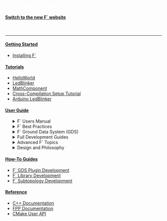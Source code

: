 <h4 style="color: #fff;">A new website is available!</h4>
<h4><a href="https://fprime.jpl.nasa.gov/">Switch to the new F´ website</a></h4>
<br>
<hr>
<h4><a href="/fprime/GettingStarted/README.html">Getting Started</a></h4>
  <ul>
    <li><a href="/fprime/INSTALL.html">Installing F´</a></li>
  </ul>
<h4><a href="/fprime/Tutorials/README.html">Tutorials</a></h4>
  <ul>
    <li><a href="https://fprime-community.github.io/fprime-tutorial-hello-world/">HelloWorld</a></li>
    <li><a href="https://fprime-community.github.io/fprime-workshop-led-blinker/">LedBlinker</a></li>
    <li><a href="https://fprime-community.github.io/fprime-tutorial-math-component/">MathComponent</a></li>
    <li><a href="/fprime/Tutorials/CrossCompilationSetup/">Cross-Compilation Setup Tutorial</a></li>
    <li><a href="https://fprime-community.github.io/fprime-tutorial-arduino-blinker/">Arduino LedBlinker</a></li>
  </ul>
<h4><a href="/fprime/UsersGuide/guide.html">User Guide</a></h4>
  <ul>
    <details>
      <summary>F´ Users Manual</summary>
      <ul>
        <li><a href="/fprime/UsersGuide/user/full-intro.html">A More Complete Introduction to F´</a></li>
        <li><a href="/fprime/UsersGuide/user/proj-dep.html">Projects and Deployments</a></li>
        <li><a href="/fprime/UsersGuide/user/port-comp-top.html">Core Constructs: Ports, Components, and Topologies</a>
        </li>
        <li><a href="/fprime/UsersGuide/user/enum-arr-ser.html">Data Types and Data Structures: Primitive Types, Enums,
            Arrays, and Serializables</a></li>
        <li><a href="/fprime/UsersGuide/user/cmd-evt-chn-prm.html">Data Constructs: Commands, Events, Channels, and
            Parameters</a></li>
        <li><a href="/fprime/UsersGuide/user/unit-testing.html">Unit Testing F´ Components</a></li>
      </ul>
    </details>
    <details>
      <summary>F´ Best Practices</summary>
      <ul>
        <li><a href="/fprime/UsersGuide/best/development-practice.html">F´ Development Process</a></li>
        <li><a href="/fprime/UsersGuide/best/app-man-drv.html">Application, Manager, Driver Pattern</a></li>
        <li><a href="/fprime/UsersGuide/best/ground-interface.html">Ground Interface</a></li>
        <li><a href="/fprime/UsersGuide/best/rate-group.html">Rate Groups and Timeliness</a></li>
        <li><a href="/fprime/UsersGuide/best/dynamic-memory.html">Dynamic Memory and Buffer Management</a></li>
        <li><a href="/fprime/UsersGuide/best/hub-pattern.html">A Quick Look at the Hub Pattern</a></li>
        <li><a href="/fprime/UsersGuide/best/documentation.html">Documenting F´ Projects</a></li>
        <li><a href="/fprime/UsersGuide/dev/code-style.html">Code and Style Guidelines</a></li>
      </ul>
    </details>
    <details>
      <summary>F´ Ground Data System (GDS)</summary>
      <ul>
        <li><a href="/fprime/UsersGuide/gds/gds-introduction.html">A Brief Guide to the F´ Ground Data System</a></li>
        <li><a href="/fprime/UsersGuide/gds/gds-cli.html">The Discerning User’s Guide to the F´ GDS CLI</a></li>
        <li><a href="/fprime/UsersGuide/gds/gds-custom-dashboards.html">The GDS Dashboard</a></li>
        <li><a href="/fprime/UsersGuide/gds/seqgen.html">Sequencing in F´</a></li>
        <li><a href="/fprime/UsersGuide/user/autocomplete.html">Installing F´ Console Autocomplete</a></li>
      </ul>
    </details>
    <details>
      <summary>Full Development Guides</summary>
      <ul>
        <li><a href="/fprime/UsersGuide/dev/configuring-fprime.html">Configuring F´</a></li>
        <li><a href="/fprime/UsersGuide/user/fpp-user-guide.html">F´ Modeling with FPP</a></li>
        <li><a href="/fprime/UsersGuide/dev/source-tree.html">A Tour of the Source Tree</a></li>
        <li><a href="/fprime/UsersGuide/dev/xml-specification.html">F´ XML Specifications</a></li>
        <li><a href="/fprime/UsersGuide/dev/implementation.html">F´ Implementation Classes</a></li>
        <li><a href="/fprime/UsersGuide/dev/building-topology.html">Constructing the F´ Topology</a></li>
        <li><a href="/fprime/UsersGuide/dev/assert.html">Asserts in F´</a></li>
        <li><a href="/fprime/UsersGuide/dev/gds-dashboard-reference.html">GDS Dashboard Reference</a></li>
        <li><a href="/fprime/UsersGuide/dev/testAPI/user_guide.html">Integration Test API</a></li>
        <li><a href="/fprime/UsersGuide/cmake/cmake-intro.html">CMake User Guide</a></li>
      </ul>
    </details>
    <details>
      <summary>Advanced F´ Topics</summary>
      <ul>
        <li><a href="/fprime/UsersGuide/dev/py-dev.html">F´ Python Guidelines</a></li>
        <li><a href="/fprime/UsersGuide/dev/porting-guide.html">Porting F´ To a New Platform</a></li>
        <li><a href="/fprime/UsersGuide/dev/baremetal-multicore.html">F´ On Baremetal and Multi-Core Systems</a></li>
        <li><a href="/fprime/UsersGuide/dev/configure-ide.html">Configuring an IDE for Use With F´</a></li>
        <li><a href="/fprime/UsersGuide/dev/os-docs.html">OS Layer Description</a></li>
        <li><a href="/fprime/UsersGuide/user/v3-migration-guide.html">v3 Migration Guide</a></li>
      </ul>
    </details>
    <details>
      <summary>Design and Philosophy</summary>
      <ul>
        <li><a href="/fprime/Design/fprime-architecture.html">F´ Software Architecture</a></li>
        <li><a href="/fprime/Design/numerical-types.html">Numerical Types Design</a></li>
        <li><a href="/fprime/Design/communication-adapter-interface.html">Communication Adapter Interface</a></li>
        <li><a href="/fprime/Design/package-implementations.html">Package Implementations</a></li>
        <li><a href="/fprime/Design/fpp-json-dict.html">FPP JSON Dictionary Specification</a></li>
      </ul>
    </details>
  </ul>
<h4><a href="/fprime/HowTo/general.html">How-To Guides</a></h4>
  <ul>
    <li><a href="/fprime/HowTo/develop-gds-plugins.html">F´ GDS Plugin Development</a></li>
    <li><a href="/fprime/HowTo/develop-fprime-libraries.html">F´ Library Development</a></li>
    <li><a href="/fprime/HowTo/develop-subtopologies.html">F´ Subtopology Development</a></li>
  </ul>
<h4><a href="/fprime/Reference/README.html">Reference</a></h4>
  <ul>
    <li><a href="/fprime/UsersGuide/api/c++/html/index.html">C++ Documentation</a></li>
    <li><a href="/fprime/UsersGuide/user/fpp-user-guide.html">FPP Documentation</a></li>
    <li><a href="/fprime/UsersGuide/cmake/cmake-api.html">CMake User API</a></li>
  </ul>
